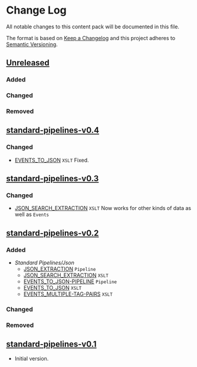 # Change Log

All notable changes to this content pack will be documented in this file.

The format is based on [Keep a Changelog](http://keepachangelog.com/)
and this project adheres to [Semantic Versioning](http://semver.org/).

## [Unreleased]

### Added

### Changed

### Removed

## [standard-pipelines-v0.4]

### Changed

  * [EVENTS_TO_JSON](#EVENTS_TO_JSON) `XSLT` Fixed.

## [standard-pipelines-v0.3]

### Changed

  * [JSON_SEARCH_EXTRACTION](#JSON_SEARCH_EXTRACTION) `XSLT` Now works for other kinds of data as well as `Events`

## [standard-pipelines-v0.2]


### Added
* _Standard Pipelines/Json_ 
    * [JSON_EXTRACTION](#JSON_EXTRACTION) `Pipeline`
    * [JSON_SEARCH_EXTRACTION](#JSON_SEARCH_EXTRACTION) `XSLT`
    * [EVENTS_TO_JSON-PIPELINE](#EVENTS_TO_JSON-PIPELINE) `Pipeline`
    * [EVENTS_TO_JSON](#EVENTS_TO_JSON) `XSLT`
    * [EVENTS_MULTIPLE-TAG-PAIRS](#EVENTS_MULTIPLE-TAG-PAIRS) `XSLT`
    
### Changed

### Removed

## [standard-pipelines-v0.1]

* Initial version.

[Unreleased]: https://github.com/gchq/stroom-content/compare/standard-pipelines-v0.4...HEAD
[standard-pipelines-v0.4]: https://github.com/gchq/stroom-content/compare/standard-pipelines-v0.3...standard-pipelines-v0.4
[standard-pipelines-v0.3]: https://github.com/gchq/stroom-content/compare/standard-pipelines-v0.2...standard-pipelines-v0.3
[standard-pipelines-v0.2]: https://github.com/gchq/stroom-content/compare/standard-pipelines-v0.1...standard-pipelines-v0.2
[standard-pipelines-v0.1]: https://github.com/gchq/stroom-content/compare/standard-pipelines-v0.1...standard-pipelines-v0.1
